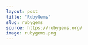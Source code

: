 ```yaml
---
layout: post
title: "RubyGems"
slug: rubygems
source: https://rubygems.org/
image: rubygems.png
---
```


